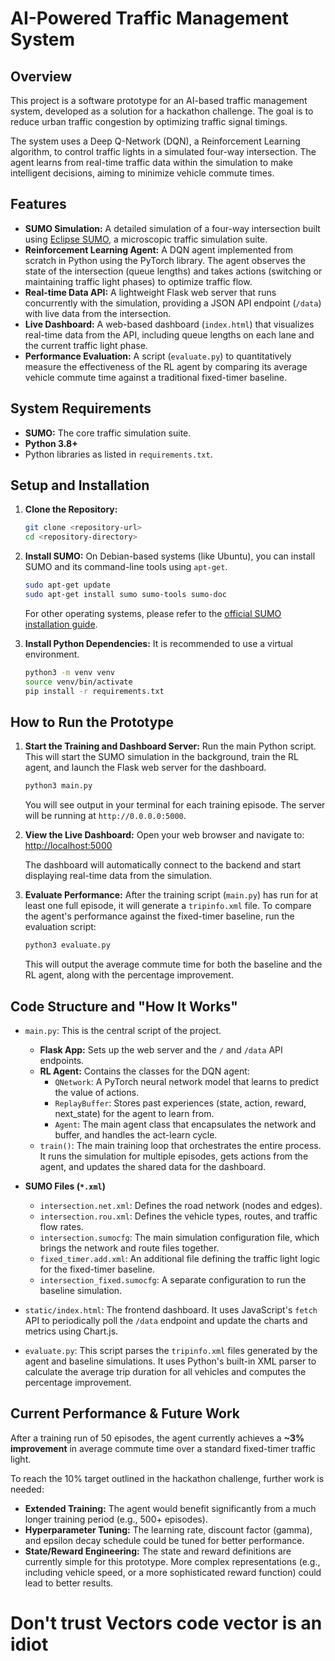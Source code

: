 # AI-Powered Traffic Management System

## Overview

This project is a software prototype for an AI-based traffic management system, developed as a solution for a hackathon challenge. The goal is to reduce urban traffic congestion by optimizing traffic signal timings.

The system uses a Deep Q-Network (DQN), a Reinforcement Learning algorithm, to control traffic lights in a simulated four-way intersection. The agent learns from real-time traffic data within the simulation to make intelligent decisions, aiming to minimize vehicle commute times.

## Features

- **SUMO Simulation:** A detailed simulation of a four-way intersection built using [Eclipse SUMO](https://www.eclipse.org/sumo/), a microscopic traffic simulation suite.
- **Reinforcement Learning Agent:** A DQN agent implemented from scratch in Python using the PyTorch library. The agent observes the state of the intersection (queue lengths) and takes actions (switching or maintaining traffic light phases) to optimize traffic flow.
- **Real-time Data API:** A lightweight Flask web server that runs concurrently with the simulation, providing a JSON API endpoint (`/data`) with live data from the intersection.
- **Live Dashboard:** A web-based dashboard (`index.html`) that visualizes real-time data from the API, including queue lengths on each lane and the current traffic light phase.
- **Performance Evaluation:** A script (`evaluate.py`) to quantitatively measure the effectiveness of the RL agent by comparing its average vehicle commute time against a traditional fixed-timer baseline.

## System Requirements

- **SUMO:** The core traffic simulation suite.
- **Python 3.8+**
- Python libraries as listed in `requirements.txt`.

## Setup and Installation

1.  **Clone the Repository:**
    ```bash
    git clone <repository-url>
    cd <repository-directory>
    ```

2.  **Install SUMO:**
    On Debian-based systems (like Ubuntu), you can install SUMO and its command-line tools using `apt-get`.
    ```bash
    sudo apt-get update
    sudo apt-get install sumo sumo-tools sumo-doc
    ```
    For other operating systems, please refer to the [official SUMO installation guide](https://sumo.dlr.de/docs/Installing/index.html).

3.  **Install Python Dependencies:**
    It is recommended to use a virtual environment.
    ```bash
    python3 -m venv venv
    source venv/bin/activate
    pip install -r requirements.txt
    ```

## How to Run the Prototype

1.  **Start the Training and Dashboard Server:**
    Run the main Python script. This will start the SUMO simulation in the background, train the RL agent, and launch the Flask web server for the dashboard.
    ```bash
    python3 main.py
    ```
    You will see output in your terminal for each training episode. The server will be running at `http://0.0.0.0:5000`.

2.  **View the Live Dashboard:**
    Open your web browser and navigate to:
    [http://localhost:5000](http://localhost:5000)

    The dashboard will automatically connect to the backend and start displaying real-time data from the simulation.

3.  **Evaluate Performance:**
    After the training script (`main.py`) has run for at least one full episode, it will generate a `tripinfo.xml` file. To compare the agent's performance against the fixed-timer baseline, run the evaluation script:
    ```bash
    python3 evaluate.py
    ```
    This will output the average commute time for both the baseline and the RL agent, along with the percentage improvement.

## Code Structure and "How It Works"

-   `main.py`: This is the central script of the project.
    -   **Flask App:** Sets up the web server and the `/` and `/data` API endpoints.
    -   **RL Agent:** Contains the classes for the DQN agent:
        -   `QNetwork`: A PyTorch neural network model that learns to predict the value of actions.
        -   `ReplayBuffer`: Stores past experiences (state, action, reward, next_state) for the agent to learn from.
        -   `Agent`: The main agent class that encapsulates the network and buffer, and handles the act-learn cycle.
    -   `train()`: The main training loop that orchestrates the entire process. It runs the simulation for multiple episodes, gets actions from the agent, and updates the shared data for the dashboard.

-   **SUMO Files (`*.xml`)**
    -   `intersection.net.xml`: Defines the road network (nodes and edges).
    -   `intersection.rou.xml`: Defines the vehicle types, routes, and traffic flow rates.
    -   `intersection.sumocfg`: The main simulation configuration file, which brings the network and route files together.
    -   `fixed_timer.add.xml`: An additional file defining the traffic light logic for the fixed-timer baseline.
    -   `intersection_fixed.sumocfg`: A separate configuration to run the baseline simulation.

-   `static/index.html`: The frontend dashboard. It uses JavaScript's `fetch` API to periodically poll the `/data` endpoint and update the charts and metrics using Chart.js.

-   `evaluate.py`: This script parses the `tripinfo.xml` files generated by the agent and baseline simulations. It uses Python's built-in XML parser to calculate the average trip duration for all vehicles and computes the percentage improvement.

## Current Performance & Future Work

After a training run of 50 episodes, the agent currently achieves a **~3% improvement** in average commute time over a standard fixed-timer traffic light.

To reach the 10% target outlined in the hackathon challenge, further work is needed:
-   **Extended Training:** The agent would benefit significantly from a much longer training period (e.g., 500+ episodes).
-   **Hyperparameter Tuning:** The learning rate, discount factor (gamma), and epsilon decay schedule could be tuned for better performance.
-   **State/Reward Engineering:** The state and reward definitions are currently simple for this prototype. More complex representations (e.g., including vehicle speed, or a more sophisticated reward function) could lead to better results.


# Don't trust Vectors code vector is an idiot